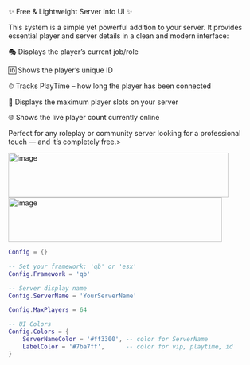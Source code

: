 ✨ Free & Lightweight Server Info UI ✨

This system is a simple yet powerful addition to your server.
It provides essential player and server details in a clean and modern interface:

🎭 Displays the player’s current job/role

🆔 Shows the player’s unique ID

⏱ Tracks PlayTime – how long the player has been connected

👥 Displays the maximum player slots on your server

🌐 Shows the live player count currently online

Perfect for any roleplay or community server looking for a professional touch — and it’s completely free.>


<img width="442" height="90" alt="image" src="https://github.com/user-attachments/assets/16680ad1-62d2-48c0-9ec0-5694cde7a4cf" />
<img width="429" height="89" alt="image" src="https://github.com/user-attachments/assets/eddff742-f969-4d60-a340-5e68eb120cce" />

```lua
Config = {}

-- Set your framework: 'qb' or 'esx'
Config.Framework = 'qb'

-- Server display name
Config.ServerName = 'YourServerName'

Config.MaxPlayers = 64

-- UI Colors
Config.Colors = {
    ServerNameColor = '#ff3300', -- color for ServerName
    LabelColor = '#7ba7ff',      -- color for vip, playtime, id
}
```
